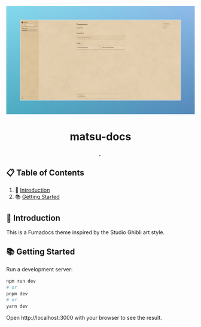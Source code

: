 <p align="center">
  <img alt="" src="/.github/assets/cover.jpeg" />
</p>

<h1 align="center">
  matsu-docs
</h1>

<p align="center">
  <a aria-label="Framework" href="https://nextjs.org">
    <img alt="" src="https://img.shields.io/badge/Next.js-000000.svg?style=for-the-badge&logo=Next.js&labelColor=000">
  </a>
  <img alt="" src="https://img.shields.io/github/languages/top/techwithanirudh/matsu-docs?style=for-the-badge&labelColor=000">
  <a aria-label="License" href="https://github.com/techwithanirudh/matsu-docs/blob/main/LICENSE">
    <img alt="" src="https://img.shields.io/github/license/techwithanirudh/matsu-docs?style=for-the-badge&labelColor=000">
  </a>
</p>

## 📋 Table of Contents

1. 🤖 [Introduction](#introduction)
2. 📚 [Getting Started](#getting-started)

## <a name="introduction">🤖 Introduction</a>

This is a Fumadocs theme inspired by the Studio Ghibli art style.

## <a name="getting-started">📚 Getting Started</a>

Run a development server:

```bash
npm run dev
# or
pnpm dev
# or
yarn dev
```

Open http://localhost:3000 with your browser to see the result.

#
